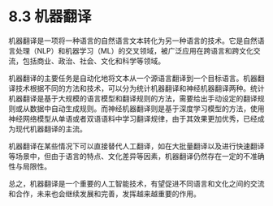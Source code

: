 # 8.3 机器翻译

机器翻译是一项将一种语言的自然语言文本转化为另一种语言的技术。它是自然语言处理（NLP）和机器学习（ML）的交叉领域，被广泛应用在跨语言和跨文化交流，包括商业、政治、社会、文化和科学等领域。

机器翻译的主要任务是自动化地将文本从一个源语言翻译到一个目标语言。机器翻译技术根据不同的方法和技术，可以分为统计机器翻译和神经机器翻译两种。统计机器翻译是基于大规模的语言模型和翻译规则的方法，需要给出手动设定的翻译规则或从数据中自动生成规则。而神经机器翻译则是基于深度学习模型的方法，使用神经网络模型从单语或者双语语料中学习翻译规律，由于其效果更加优秀，已经成为现代机器翻译的主流。

机器翻译在某些情况下可以直接替代人工翻译，如在大批量翻译以及进行快速翻译等场景中，但由于语言的特点、文化差异等因素，机器翻译仍然存在一定的不准确性与局限性。

总之，机器翻译是一个重要的人工智能技术，有望促进不同语言和文化之间的交流和合作，未来也会继续发展和完善，发挥越来越重要的作用。